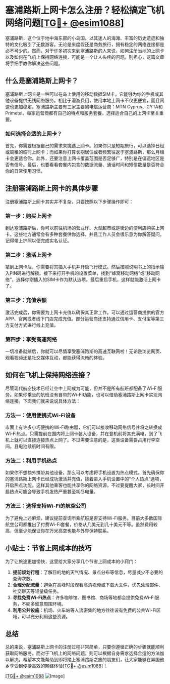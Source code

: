 # 塞浦路斯上网卡怎么注册？轻松搞定飞机网络问题[[TG💪+ @esim1088](https://t.me/s/esim1088)]

塞浦路斯，这个位于地中海东部的小岛国，以其迷人的海滩、丰富的历史遗迹和独特的文化吸引了无数游客。无论是来度假还是商务旅行，拥有稳定的网络连接都是必不可少的。然而，对于许多初次来到塞浦路斯的人来说，如何注册当地的上网卡以及如何在飞机上保持网络连接，可能是一个让人头疼的问题。别担心，这篇文章将手把手教你解决这些问题。

## 什么是塞浦路斯上网卡？

塞浦路斯上网卡是一种可以在岛上使用的移动数据SIM卡，它能够为你的手机或其他设备提供无线网络服务。相比于漫游费用，使用本地上网卡不仅更便宜，而且网速也更加稳定。塞浦路斯主要有三家主要的电信运营商：MTN Cyprus、CYTA和Primetel。每家运营商都有自己的特点和服务套餐，选择适合自己的上网卡至关重要。

### 如何选择合适的上网卡？

首先，你需要根据自己的需求来挑选上网卡。如果你只是短期旅行，可以选择日租或周租的临时上网卡；而如果你打算长期居住或者频繁往返于塞浦路斯，那么月租卡会更适合你。此外，还要注意上网卡覆盖范围是否足够广，特别是在偏远地区是否有信号。最后，也要看看套餐内包含的数据流量、通话时间和短信数量是否符合你的日常使用习惯。

## 注册塞浦路斯上网卡的具体步骤

注册塞浦路斯上网卡其实并不复杂，只要按照以下步骤操作即可：

### 第一步：购买上网卡

到达塞浦路斯后，你可以前往机场的营业厅、大型超市或是街边的便利店购买上网卡。这些地方通常会有多种套餐供你选择，并且工作人员会很乐意为你解答疑问。记得带上护照以便完成实名认证。

### 第二步：激活上网卡

拿到上网卡后，你需要将其插入手机并开启飞行模式。然后按照说明书上的指示输入PIN码进行解锁。接下来打开手机的设置菜单，找到“蜂窝移动网络”或“移动网络”，选择你刚插入的SIM卡作为默认选项。最后重启手机，这样就能激活上网卡了。

### 第三步：充值余额

激活完成后，你需要为上网卡充值以确保其正常工作。可以通过运营商提供的官方APP、官网或者线下门店完成充值。部分运营商还支持通过信用卡、支付宝等第三方支付方式进行线上充值。

### 第四步：享受高速网络

一切准备就绪后，你就可以尽情享受塞浦路斯的高速互联网啦！无论是浏览网页、观看视频还是社交媒体互动，都能获得流畅的体验。

## 如何在飞机上保持网络连接？

尽管现代航空技术已经让空中上网成为可能，但并不是所有航班都配备了Wi-Fi服务。如果你乘坐的航班没有自带的Wi-Fi功能，也可以借助塞浦路斯上网卡实现网络连接。下面我们就来说说具体方法：

### 方法一：使用便携式Wi-Fi设备

市面上有许多小巧便携的Wi-Fi路由器，它们可以接收移动网络信号并将之转换成Wi-Fi热点。只需提前在国内将上网卡装入设备，并在登机前将其充满电，到了飞机上就可以直接连接热点上网了。不过需要注意的是，这类设备需要占用行李空间，且电池续航时间有限。

### 方法二：利用手机热点

如果你不想额外携带其他设备，那么可以考虑将手机设置为热点模式。首先确保你的塞浦路斯上网卡已经成功激活并充值，接着进入手机设置中的“个人热点”选项，开启热点功能。这样其他乘客也能共享你的网络资源，不过要提醒大家，长时间开启热点可能会导致手机发热严重甚至耗尽电量。

### 方法三：选择支持Wi-Fi的航空公司

为了避免上述麻烦，建议提前查询所乘航班是否支持Wi-Fi服务。目前大多数国际航空公司都推出了付费Wi-Fi套餐，价格从几美元到几十美元不等。虽然费用较高，但至少能保证你在万米高空也能与外界保持联系。

## 小贴士：节省上网成本的技巧

为了让旅途更加愉快，这里给大家分享几个节省上网成本的小窍门：

1. **提前规划行程**：了解目的地的天气情况、景点分布等信息，尽量减少不必要的查询次数。
2. **合理分配流量**：避免在高峰时段观看高清视频或下载大文件，优先处理邮件、社交聊天等轻量级任务。
3. **寻找免费Wi-Fi热点**：许多咖啡馆、图书馆、商场等地都会提供免费Wi-Fi服务，不妨多留意周围环境。
4. **利用公共设施**：机场、火车站等人流密集的地方往往设有免费的公共Wi-Fi区域，可以充分利用这些资源。

## 总结

总的来说，塞浦路斯上网卡的注册过程非常简单，只要你遵循正确的步骤就能顺利获取网络服务。而对于飞机上的网络问题，则可以根据自身需求选择合适的方法加以解决。希望本文能帮助到即将踏上塞浦路斯之旅的朋友们，让大家能够在异国他乡享受到便捷高效的网络体验[[TG💪+ @esim1088](https://t.me/s/esim1088)]！

[[TG💪+ @esim1088](https://t.me/s/esim1088) ![Image](https://i.postimg.cc/4NQfJmqS/Snipaste-2025-05-13-00-14-12.png)]